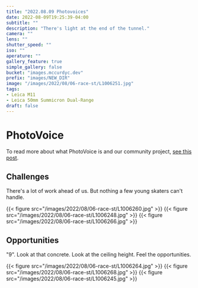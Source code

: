 ```yaml
---
title: "2022.08.09 Photovoices"
date: 2022-08-09T19:25:39-04:00
subtitle: ""
description: "There's light at the end of the tunnel."
camera: ""
lens: ""
shutter_speed: ""
iso: ""
aperature: ""
gallery_feature: true
simple_gallery: false
bucket: "images.mccurdyc.dev"
prefix: "images/NEW_DIR"
image: "/images/2022/08/06-race-st/L1006251.jpg"
tags:
- Leica M11
- Leica 50mm Summicron Dual-Range
draft: false
---
```


# PhotoVoice

To read more about what PhotoVoice is and our community project, [see this post](../../posts/2022/05/photovoice).

## Challenges

There's a lot of work ahead of us. But nothing a few young skaters can't handle.

{{< figure src="/images/2022/08/06-race-st/L1006260.jpg" >}}
{{< figure src="/images/2022/08/06-race-st/L1006248.jpg" >}}
{{< figure src="/images/2022/08/06-race-st/L1006266.jpg" >}}

## Opportunities

"9". Look at that concrete. Look at the ceiling height. Feel the opportunities.

{{< figure src="/images/2022/08/06-race-st/L1006264.jpg" >}}
{{< figure src="/images/2022/08/06-race-st/L1006268.jpg" >}}
{{< figure src="/images/2022/08/06-race-st/L1006245.jpg" >}}
